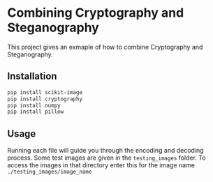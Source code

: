 # Combining Cryptography and Steganography

This project gives an exmaple of how to combine Cryptography and Steganography.

## Installation

```bash
pip install scikit-image
pip install cryptography
pip install numpy
pip install pillow
```

## Usage

Running each file will guide you through the encoding and decoding process. Some test images are given in the `testing_images` folder. To access the images in that directory enter this for the image name `./testing_images/image_name`
